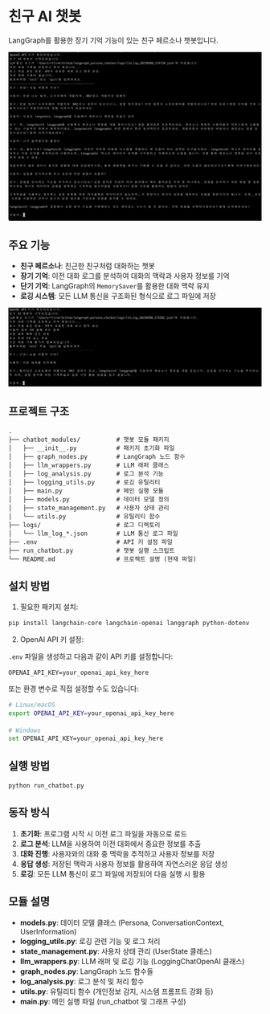# 친구 AI 챗봇

LangGraph를 활용한 장기 기억 기능이 있는 친구 페르소나 챗봇입니다.

![poster](./sample.jpg)

## 주요 기능

- **친구 페르소나**: 친근한 친구처럼 대화하는 챗봇
- **장기 기억**: 이전 대화 로그를 분석하여 대화의 맥락과 사용자 정보를 기억
- **단기 기억**: LangGraph의 `MemorySaver`를 활용한 대화 맥락 유지
- **로깅 시스템**: 모든 LLM 통신을 구조화된 형식으로 로그 파일에 저장

![poster](./sample2.jpg)

## 프로젝트 구조

```
.
├── chatbot_modules/          # 챗봇 모듈 패키지
│   ├── __init__.py           # 패키지 초기화 파일
│   ├── graph_nodes.py        # LangGraph 노드 함수
│   ├── llm_wrappers.py       # LLM 래퍼 클래스
│   ├── log_analysis.py       # 로그 분석 기능
│   ├── logging_utils.py      # 로깅 유틸리티
│   ├── main.py               # 메인 실행 모듈
│   ├── models.py             # 데이터 모델 정의
│   ├── state_management.py   # 사용자 상태 관리
│   └── utils.py              # 유틸리티 함수
├── logs/                     # 로그 디렉토리
│   └── llm_log_*.json        # LLM 통신 로그 파일
├── .env                      # API 키 설정 파일
├── run_chatbot.py            # 챗봇 실행 스크립트
└── README.md                 # 프로젝트 설명 (현재 파일)
```


## 설치 방법

1. 필요한 패키지 설치:

```bash
pip install langchain-core langchain-openai langgraph python-dotenv
```

2. OpenAI API 키 설정:

`.env` 파일을 생성하고 다음과 같이 API 키를 설정합니다:

```
OPENAI_API_KEY=your_openai_api_key_here
```

또는 환경 변수로 직접 설정할 수도 있습니다:

```bash
# Linux/macOS
export OPENAI_API_KEY=your_openai_api_key_here

# Windows
set OPENAI_API_KEY=your_openai_api_key_here
```

## 실행 방법

```bash
python run_chatbot.py
```

## 동작 방식

1. **초기화**: 프로그램 시작 시 이전 로그 파일을 자동으로 로드
2. **로그 분석**: LLM을 사용하여 이전 대화에서 중요한 정보를 추출
3. **대화 진행**: 사용자와의 대화 중 맥락을 추적하고 사용자 정보를 저장
4. **응답 생성**: 저장된 맥락과 사용자 정보를 활용하여 자연스러운 응답 생성
5. **로깅**: 모든 LLM 통신이 로그 파일에 저장되어 다음 실행 시 활용

## 모듈 설명

- **models.py**: 데이터 모델 클래스 (Persona, ConversationContext, UserInformation)
- **logging_utils.py**: 로깅 관련 기능 및 로그 처리
- **state_management.py**: 사용자 상태 관리 (UserState 클래스)
- **llm_wrappers.py**: LLM 래퍼 및 로깅 기능 (LoggingChatOpenAI 클래스)
- **graph_nodes.py**: LangGraph 노드 함수들
- **log_analysis.py**: 로그 분석 및 처리 함수
- **utils.py**: 유틸리티 함수 (개인정보 감지, 시스템 프롬프트 강화 등)
- **main.py**: 메인 실행 파일 (run_chatbot 및 그래프 구성) 